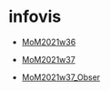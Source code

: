 # infovis
* [MoM2021w36](https://marianae2021.github.io/infovis/mom2021w36.html)

* [MoM2021w37](https://marianae2021.github.io/infovis/mom2021w37.html)
* [MoM2021w37_Obser](https://observablehq.com/@marianae/mom-20201-w37)


